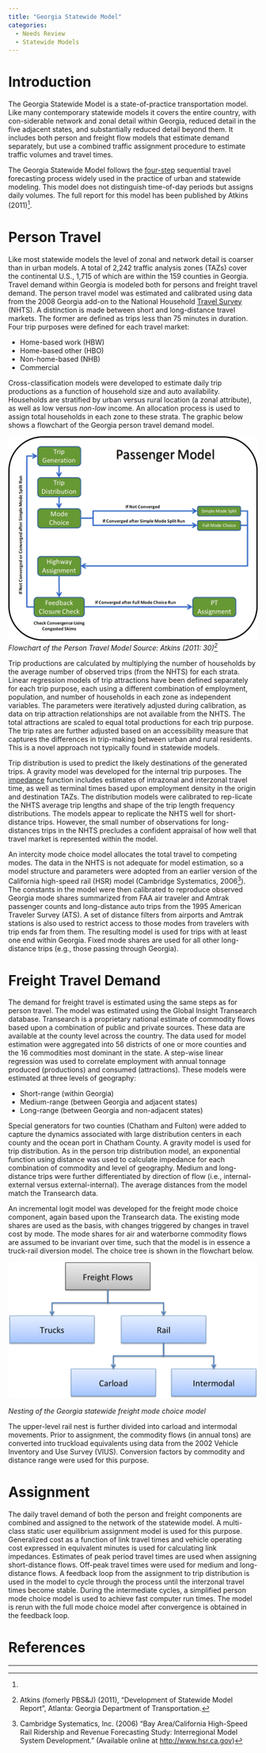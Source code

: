 ```yaml
---
title: "Georgia Statewide Model"
categories:
  - Needs Review
  - Statewide Models
---
```


Introduction
============

The Georgia Statewide Model is a state-of-practice transportation model. Like many contemporary statewide models it covers the entire country, with con-siderable network and zonal detail within Georgia, reduced detail in the five adjacent states, and substantially reduced detail beyond them. It includes both person and freight flow models that estimate demand separately, but use a combined traffic assignment procedure to estimate traffic volumes and travel times.

The Georgia Statewide Model follows the [four-step](Trip-Based_Models) sequential travel forecasting process widely used in the practice of urban and statewide modeling. This model does not distinguish time-of-day periods but assigns daily volumes. The full report for this model has been published by Atkins (2011)[^1].

Person Travel
=============

Like most statewide models the level of zonal and network detail is coarser than in urban models. A total of 2,242 traffic analysis zones (TAZs) cover the continental U.S., 1,715 of which are within the 159 counties in Georgia. Travel demand within Georgia is modeled both for persons and freight travel demand. The person travel model was estimated and calibrated using data from the 2008 Georgia add-on to the National Household [Travel Survey](Travel_Survey_Data) (NHTS). A distinction is made between short and long-distance travel markets. The former are defined as trips less than 75 minutes in duration. Four trip purposes were defined for each travel market:

-   Home-based work (HBW)
-   Home-based other (HBO)
-   Non-home-based (NHB)
-   Commercial

Cross-classification models were developed to estimate daily trip productions as a function of household size and auto availability. Households are stratified by urban versus rural location (a zonal attribute), as well as low versus *non-low* income. An allocation process is used to assign total households in each zone to these strata. The graphic below shows a flowchart of the Georgia person travel demand model.

![](GdotPersonTravelModel.gif "fig:GdotPersonTravelModel.gif")\
*Flowchart of the Person Travel Model Source: Atkins (2011: 30)[^2]*

Trip productions are calculated by multiplying the number of households by the average number of observed trips (from the NHTS) for each strata. Linear regression models of trip attractions have been defined separately for each trip purpose, each using a different combination of employment, population, and number of households in each zone as independent variables. The parameters were iteratively adjusted during calibration, as data on trip attraction relationships are not available from the NHTS. The total attractions are scaled to equal total productions for each trip purpose. The trip rates are further adjusted based on an accessibility measure that captures the differences in trip-making between urban and rural residents. This is a novel approach not typically found in statewide models.

Trip distribution is used to predict the likely destinations of the generated trips. A gravity model was developed for the internal trip purposes. The [impedance](Impedance) function includes estimates of intrazonal and interzonal travel time, as well as terminal times based upon employment density in the origin and destination TAZs. The distribution models were calibrated to rep-licate the NHTS average trip lengths and shape of the trip length frequency distributions. The models appear to replicate the NHTS well for short-distance trips. However, the small number of observations for long-distances trips in the NHTS precludes a confident appraisal of how well that travel market is represented within the model.

An intercity mode choice model allocates the total travel to competing modes. The data in the NHTS is not adequate for model estimation, so a model structure and parameters were adopted from an earlier version of the California high-speed rail (HSR) model (Cambridge Systematics, 2006[^3]). The constants in the model were then calibrated to reproduce observed Georgia mode shares summarized from FAA air traveler and Amtrak passenger counts and long-distance auto trips from the 1995 American Traveler Survey (ATS). A set of distance filters from airports and Amtrak stations is also used to restrict access to those modes from travelers with trip ends far from them. The resulting model is used for trips with at least one end within Georgia. Fixed mode shares are used for all other long-distance trips (e.g., those passing through Georgia).

Freight Travel Demand
=====================

The demand for freight travel is estimated using the same steps as for person travel. The model was estimated using the Global Insight Transearch database. Transearch is a proprietary national estimate of commodity flows based upon a combination of public and private sources. These data are available at the county level across the country. The data used for model estimation were aggregated into 56 districts of one or more counties and the 16 commodities most dominant in the state. A step-wise linear regression was used to correlate employment with annual tonnage produced (productions) and consumed (attractions). These models were estimated at three levels of geography:

-   Short-range (within Georgia)
-   Medium-range (between Georgia and adjacent states)
-   Long-range (between Georgia and non-adjacent states)

Special generators for two counties (Chatham and Fulton) were added to capture the dynamics associated with large distribution centers in each county and the ocean port in Chatham County. A gravity model is used for trip distribution. As in the person trip distribution model, an exponential function using distance was used to calculate impedance for each combination of commodity and level of geography. Medium and long-distance trips were further differentiated by direction of flow (i.e., internal-external versus external-internal). The average distances from the model match the Transearch data.

An incremental logit model was developed for the freight mode choice component, again based upon the Transearch data. The existing mode shares are used as the basis, with changes triggered by changes in travel cost by mode. The mode shares for air and waterborne commodity flows are assumed to be invariant over time, such that the model is in essence a truck-rail diversion model. The choice tree is shown in the flowchart below.

![](GdotFreightModel.png "GdotFreightModel.png")

*Nesting of the Georgia statewide freight mode choice model*

The upper-level rail nest is further divided into carload and intermodal movements. Prior to assignment, the commodity flows (in annual tons) are converted into truckload equivalents using data from the 2002 Vehicle Inventory and Use Survey (VIUS). Conversion factors by commodity and distance range were used for this purpose.

Assignment
==========

The daily travel demand of both the person and freight components are combined and assigned to the network of the statewide model. A multi-class static user equilibrium assignment model is used for this purpose. Generalized cost as a function of link travel times and vehicle operating cost expressed in equivalent minutes is used for calculating link impedances. Estimates of peak period travel times are used when assigning short-distance flows. Off-peak travel times were used for medium and long-distance flows. A feedback loop from the assignment to trip distribution is used in the model to cycle through the process until the interzonal travel times become stable. During the intermediate cycles, a simplified person mode choice model is used to achieve fast computer run times. The model is rerun with the full mode choice model after convergence is obtained in the feedback loop.

References
==========

------------------------------------------------------------------------

[^1]: 

[^2]: Atkins (fomerly PBS&J) (2011), “Development of Statewide Model Report”, Atlanta: Georgia Department of Transportation.

[^3]: Cambridge Systematics, Inc. (2006) “Bay Area/California High-Speed Rail Ridership and Revenue Forecasting Study: Interregional Model System Development.” (Available online at <http://www.hsr.ca.gov>)

